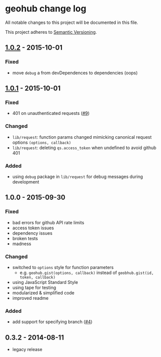 # geohub change log

All notable changes to this project will be documented in this file.

This project adheres to [Semantic Versioning](http://semver.org/).

## [1.0.2] - 2015-10-01
### Fixed
* move `debug` a from devDependences to dependencies (oops)

## [1.0.1] - 2015-10-01
### Fixed
* 401 on unauthenticated requests ([#9](https://github.com/koopjs/geohub/issues/4))

### Changed
* `lib/request`: function params changed mimicking canonical request options `(options, callback)`
* `lib/request`: deleting `qs.access_token` when undefined to avoid github 401

### Added
* using `debug` package in `lib/request` for debug messages during development

## 1.0.0 - 2015-09-30
### Fixed
* bad errors for github API rate limits
* access token issues
* dependency issues
* broken tests
* madness

### Changed
* switched to `options` style for function parameters
  * e.g. `geohub.gist(options, callback)` instead of `geobhub.gist(id, token, callback)`
* using JavaScript Standard Style
* using tape for testing
* modularized & simplified code
* improved readme

### Added
* add support for specifying branch ([#4](https://github.com/koopjs/geohub/issues/4))

## 0.3.2 - 2014-08-11
* legacy release

[1.0.2]: https://github.com/koopjs/geohub/compare/v1.0.1...v1.0.2
[1.0.1]: https://github.com/koopjs/geohub/compare/v1.0.0...v1.0.1
